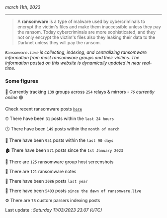 _march 11th, 2023_

---

> A **ransomware** is a type of malware used by cybercriminals to encrypt the victim's files and make them inaccessible unless they pay the ransom. Today cybercriminals are more sophisticated, and they not only encrypt the victim's files also they leaking their data to the Darknet unless they will pay the ransom.


_`Ransomware.live` is collecting, indexing, and centralizing ransomware information from most ransomware groups and their victims. The information posted on this website is dynamically updated in near real-time._

### Some figures 

🔎 Currently tracking `139` groups across `254` relays & mirrors - _`76` currently online_ 🟢

Check recent ransomware posts [`here`](recentposts.md)


⏰ There have been `31` posts within the `last 24 hours`

🕓 There have been `149` posts within the `month of march`

📅 There have been `951` posts within the `last 90 days`

🏚 There have been `571` posts since the `1st January 2023`

📸 There are `125` ransomware group host screenshots

📝 There are `121` ransomware notes

🚀 There have been `3086` posts `last year`

🐣 There have been `5403` posts `since the dawn of ransomware.live`

⚙️ There are `78` custom parsers indexing posts



Last update : _Saturday 11/03/2023 23.07 (UTC)_

